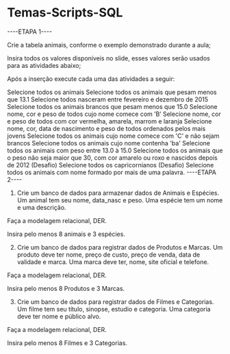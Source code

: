 # Temas-Scripts-SQL
----ETAPA 1----

Crie a tabela animais, conforme o exemplo demonstrado durante a aula;

Insira todos os valores disponíveis no slide, esses valores serão usados para as atividades abaixo;

Após a inserção execute cada uma das atividades a seguir:

Selecione todos os animais
Selecione todos os animais que pesam menos que 13.1
Selecione todos nasceram entre fevereiro e dezembro de 2015
Selecione todos os animais brancos que pesam menos que 15.0
Selecione nome, cor e peso de todos cujo nome comece com ’B’
Selecione nome, cor e peso de todos com cor vermelha, amarela, marrom e laranja
Selecione nome, cor, data de nascimento e peso de todos ordenados pelos mais jovens
Selecione todos os animais cujo nome comece com 'C' e não sejam brancos
Selecione todos os animais cujo nome contenha 'ba'
Selecione todos os animais com peso entre 13.0 à 15.0
Selecione todos os animais que o peso não seja maior que 30, com cor amarelo ou roxo e nascidos depois de 2012
(Desafio) Selecione todos os capricornianos
(Desafio) Selecione todos os animais com nome formado por mais de uma palavra.
----ETAPA 2----

1) Crie um banco de dados para armazenar dados de Animais e Espécies. Um animal tem seu nome, data_nasc e peso. Uma espécie tem um nome e uma descrição.

Faça a modelagem relacional, DER.

Insira pelo menos 8 animais e 3 espécies.

2) Crie um banco de dados para registrar dados de Produtos e Marcas. Um produto deve ter nome, preço de custo, preço de venda, data de validade e marca. Uma marca deve ter, nome, site oficial e telefone.

Faça a modelagem relacional, DER.

Insira pelo menos 8 Produtos e 3 Marcas.

3) Crie um banco de dados para registrar dados de Filmes e Categorias. Um filme tem seu título, sinopse, estudio e categoria. Uma categoria deve ter nome e público alvo.

Faça a modelagem relacional, DER.

Insira pelo menos 8 Filmes e 3 Categorias.

